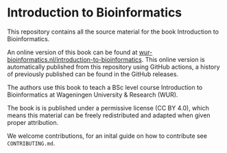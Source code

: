 # Introduction to Bioinformatics

This repository contains all the source material for the book Introduction to Bioinformatics.

An online version of this book can be found at [wur-bioinformatics.nl/introduction-to-bioinformatics](https://wur-bioinformatics.github.io/introduction-to-bioinformatics/). This online version is automatically published from this repository using GitHub actions, a history of previously published can be found in the GitHub releases.

The authors use this book to teach a BSc level course Introduction to Bioinformatics at Wageningen University & Research (WUR). 

The book is is published under a permissive license (CC BY 4.0), which means this material can be freely redistributed and adapted when given proper attribution.

We welcome contributions, for an inital guide on how to contribute see `CONTRIBUTING.md`. 